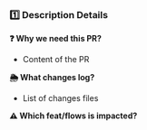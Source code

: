 ### 1️⃣ Description Details

**❓ Why we need this PR?**

- Content of the PR

**🌦️ What changes log?**

- List of changes files

**⚠️ Which feat/flows is impacted?**
